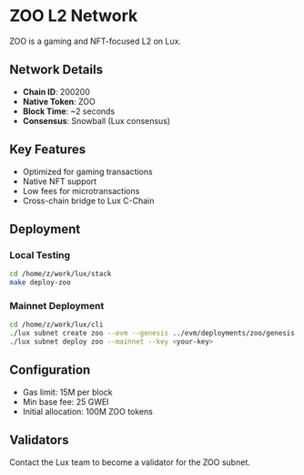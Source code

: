 # ZOO L2 Network

ZOO is a gaming and NFT-focused L2 on Lux.

## Network Details
- **Chain ID**: 200200
- **Native Token**: ZOO
- **Block Time**: ~2 seconds
- **Consensus**: Snowball (Lux consensus)

## Key Features
- Optimized for gaming transactions
- Native NFT support
- Low fees for microtransactions
- Cross-chain bridge to Lux C-Chain

## Deployment

### Local Testing
```bash
cd /home/z/work/lux/stack
make deploy-zoo
```

### Mainnet Deployment
```bash
cd /home/z/work/lux/cli
./lux subnet create zoo --evm --genesis ../evm/deployments/zoo/genesis.json
./lux subnet deploy zoo --mainnet --key <your-key>
```

## Configuration
- Gas limit: 15M per block
- Min base fee: 25 GWEI
- Initial allocation: 100M ZOO tokens

## Validators
Contact the Lux team to become a validator for the ZOO subnet.